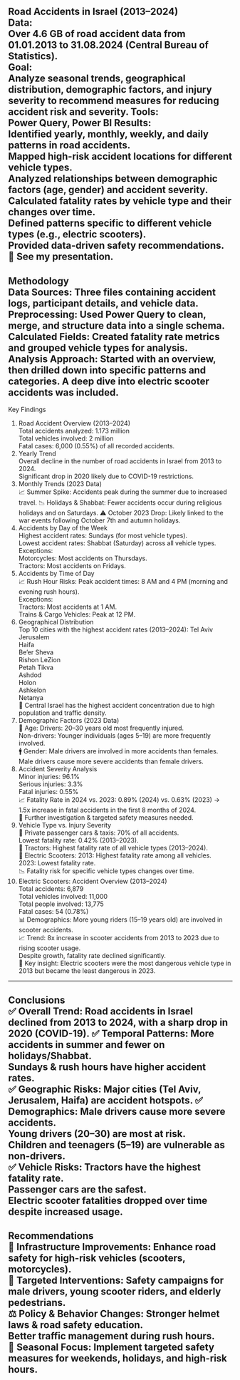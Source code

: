 Road Accidents in Israel (2013–2024)  
Data:  
Over 4.6 GB of road accident data from 01.01.2013 to 31.08.2024 (Central Bureau of Statistics).  
Goal:  
Analyze seasonal trends, geographical distribution, demographic factors, and injury severity to recommend measures for reducing accident risk and severity.
Tools:  
Power Query, Power BI
Results:  
Identified yearly, monthly, weekly, and daily patterns in road accidents.  
Mapped high-risk accident locations for different vehicle types.  
Analyzed relationships between demographic factors (age, gender) and accident severity.  
Calculated fatality rates by vehicle type and their changes over time.  
Defined patterns specific to different vehicle types (e.g., electric scooters).  
Provided data-driven safety recommendations.  
📌 See my presentation.
---
Methodology  
Data Sources: Three files containing accident logs, participant details, and vehicle data.  
Preprocessing: Used Power Query to clean, merge, and structure data into a single schema.  
Calculated Fields: Created fatality rate metrics and grouped vehicle types for analysis.  
Analysis Approach: Started with an overview, then drilled down into specific patterns and categories. A deep dive into electric scooter accidents was included.  
---
Key Findings  
1. Road Accident Overview (2013–2024)  
Total accidents analyzed: 1.173 million  
Total vehicles involved: 2 million  
Fatal cases: 6,000 (0.55%) of all recorded accidents.  
2. Yearly Trend  
Overall decline in the number of road accidents in Israel from 2013 to 2024.  
Significant drop in 2020 likely due to COVID-19 restrictions.  
3. Monthly Trends (2023 Data)  
📈 Summer Spike: Accidents peak during the summer due to increased travel.
📉 Holidays & Shabbat: Fewer accidents occur during religious holidays and on Saturdays.
⚠️ October 2023 Drop: Likely linked to the war events following October 7th and autumn holidays.
4. Accidents by Day of the Week  
Highest accident rates: Sundays (for most vehicle types).  
Lowest accident rates: Shabbat (Saturday) across all vehicle types.  
Exceptions:  
Motorcycles: Most accidents on Thursdays.  
Tractors: Most accidents on Fridays.  
5. Accidents by Time of Day  
📈 Rush Hour Risks:
Peak accident times: 8 AM and 4 PM (morning and evening rush hours).  
Exceptions:  
Tractors: Most accidents at 1 AM.  
Trains & Cargo Vehicles: Peak at 12 PM.  
6. Geographical Distribution  
Top 10 cities with the highest accident rates (2013–2024):
Tel Aviv  
Jerusalem  
Haifa  
Be’er Sheva  
Rishon LeZion  
Petah Tikva  
Ashdod  
Holon  
Ashkelon  
Netanya  
🔹 Central Israel has the highest accident concentration due to high population and traffic density.
7. Demographic Factors (2023 Data)  
🚨 Age:
Drivers: 20–30 years old most frequently injured.  
Non-drivers: Younger individuals (ages 5–19) are more frequently involved.  
🚹 Gender:
Male drivers are involved in more accidents than females.  
Male drivers cause more severe accidents than female drivers.  
8. Accident Severity Analysis  
Minor injuries: 96.1%  
Serious injuries: 3.3%  
Fatal injuries: 0.55%  
📈 Fatality Rate in 2024 vs. 2023:
0.89% (2024) vs. 0.63% (2023) → 1.5x increase in fatal accidents in the first 8 months of 2024.  
🚨 Further investigation & targeted safety measures needed.  
9. Vehicle Type vs. Injury Severity  
🚗 Private passenger cars & taxis:
70% of all accidents.  
Lowest fatality rate: 0.42% (2013–2023).  
🚜 Tractors:
Highest fatality rate of all vehicle types (2013–2024).  
🛴 Electric Scooters:
2013: Highest fatality rate among all vehicles.  
2023: Lowest fatality rate.  
📉 Fatality risk for specific vehicle types changes over time.
10. Electric Scooters: Accident Overview (2013–2024)  
Total accidents: 6,879  
Total vehicles involved: 11,000  
Total people involved: 13,775  
Fatal cases: 54 (0.78%)  
📊 Demographics:
More young riders (15–19 years old) are involved in scooter accidents.  
📈 Trend:
8x increase in scooter accidents from 2013 to 2023 due to rising scooter usage.  
Despite growth, fatality rate declined significantly.  
🔹 Key insight: Electric scooters were the most dangerous vehicle type in 2013 but became the least dangerous in 2023.
---
Conclusions  
✅ Overall Trend: Road accidents in Israel declined from 2013 to 2024, with a sharp drop in 2020 (COVID-19).
✅ Temporal Patterns:
More accidents in summer and fewer on holidays/Shabbat.  
Sundays & rush hours have higher accident rates.  
✅ Geographic Risks: Major cities (Tel Aviv, Jerusalem, Haifa) are accident hotspots.
✅ Demographics:
Male drivers cause more severe accidents.  
Young drivers (20–30) are most at risk.  
Children and teenagers (5–19) are vulnerable as non-drivers.  
✅ Vehicle Risks:
Tractors have the highest fatality rate.  
Passenger cars are the safest.  
Electric scooter fatalities dropped over time despite increased usage.  
---
Recommendations  
🚧 Infrastructure Improvements:
Enhance road safety for high-risk vehicles (scooters, motorcycles).  
📢 Targeted Interventions:
Safety campaigns for male drivers, young scooter riders, and elderly pedestrians.  
⚖️ Policy & Behavior Changes:
Stronger helmet laws & road safety education.  
Better traffic management during rush hours.  
📅 Seasonal Focus:
Implement targeted safety measures for weekends, holidays, and high-risk hours.  
---
